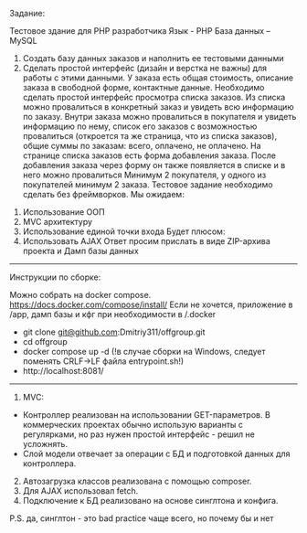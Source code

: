 Задание:

Тестовое здание для PHP разработчика
Язык - PHP
База данных – MySQL
1. Создать базу данных заказов и наполнить ее тестовыми данными
2. Сделать простой интерфейс (дизайн и верстка не важны) для работы с этими
данными.
У заказа есть общая стоимость, описание заказа в свободной форме, контактные данные.
Необходимо сделать простой интерфейс просмотра списка заказов.
Из списка можно провалиться в конкретный заказ и увидеть всю информацию по заказу.
Внутри заказа можно провалиться в покупателя и увидеть информацию по нему, список
его заказов с возможностью провалиться (откроется та же страница, что из списка
заказов), общие суммы по заказам: всего, оплачено, не оплачено.
На странице списка заказов есть форма добавления заказа. После добавления заказа
через форму он также появляется в списке и в него можно провалиться
Минимум 2 покупателя, у одного из покупателей минимум 2 заказа.
Тестовое задание необходимо сделать без фреймворков.
Мы ожидаем:
1) Использование ООП
2) MVC архитектуру
3) Использование единой точки входа
Будет плюсом:
1) Использовать AJAX
Ответ просим прислать в виде ZIP-архива проекта и Дамп базы данных

---

Инструкции по сборке:

Можно собрать на docker compose. https://docs.docker.com/compose/install/
Если не хочется, приложение в /app, дамп базы и кфг при необходимости в /.docker

- git clone git@github.com:Dmitriy311/offgroup.git
- cd offgroup
- docker compose up -d (!в случае сборки на Windows, следует поменять CRLF->LF файла entrypoint.sh!)
- http://localhost:8081/

---

1. MVC:
  - Контроллер реализован на использовании GET-параметров. В коммерческих проектах обычно использую варианты с регулярками, но раз нужен простой интерфейс - решил не усложнять.
  - Слой модели отвечает за операции с БД и подготовкой данных для контроллера.

2. Автозагрузка классов реализована с помощью composer.
3. Для AJAX использовал fetch.
4. Подключение к БД реализовано на основе синглтона и конфига.

P.S. да, синглтон - это bad practice чаще всего, но почему бы и нет
